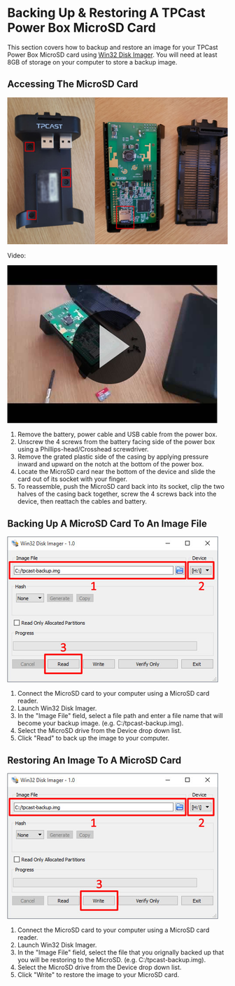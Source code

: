 # Backing Up & Restoring A TPCast Power Box MicroSD Card
This section covers how to backup and restore an image for your TPCast Power Box MicroSD card using [Win32 Disk Imager](https://sourceforge.net/projects/win32diskimager/).  You will need at least 8GB of storage on your computer to store a backup image.

## Accessing The MicroSD Card
![Removing the MicroSD card from a TPCast power box](../img/tpcast-sdcard-removal.jpg)

Video:

[![Video - Removing the MicroSD card from a TPCast power box](../img/sdcardremoval-video.jpg)](https://www.youtube.com/watch?v=rosli1DYzLc)

1. Remove the battery, power cable and USB cable from the power box.
1. Unscrew the 4 screws from the battery facing side of the power box using a Phillips-head/Crosshead screwdriver.
1. Remove the grated plastic side of the casing by applying pressure inward and upward on the notch at the bottom of the power box.
1. Locate the MicroSD card near the bottom of the device and slide the card out of its socket with your finger.
1. To reassemble, push the MicroSD card back into its socket, clip the two halves of the casing back together, screw the 4 screws back into the device, then reattach the cables and battery.

## Backing Up A MicroSD Card To An Image File
![Backing up an image with Win32 Disk Imager](../img/win32diskimager-backup.jpg)
1. Connect the MicroSD card to your computer using a MicroSD card reader.
1. Launch Win32 Disk Imager.
1. In the "Image File" field, select a file path and enter a file name that will become your backup image. (e.g. C:/tpcast-backup.img).
1. Select the MicroSD drive from the Device drop down list.
1. Click "Read" to back up the image to your computer.

## Restoring An Image To A MicroSD Card
![Restoring an image with Win32 Disk Imager](../img/win32diskimager-restore.jpg)
1. Connect the MicroSD card to your computer using a MicroSD card reader.
1. Launch Win32 Disk Imager.
1. In the "Image File" field, select the file that you orignally backed up that you will be restoring to the MicroSD. (e.g. C:/tpcast-backup.img).
1. Select the MicroSD drive from the Device drop down list.
1. Click "Write" to restore the image to your MicroSD card.
